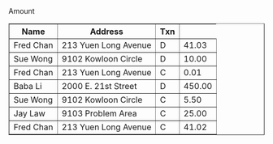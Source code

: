 <table border=1>
<tr><th>Name</th><th>Address</th><th>Txn</th>Amount</th></tr>
<tr><td>Fred Chan</td><td>213 Yuen Long Avenue</td><td>D</td><td>41.03</td></tr><tr><td>Sue Wong</td><td>9102 Kowloon Circle</td><td>D</td><td>10.00</td></tr><tr><td>Fred Chan</td><td>213 Yuen Long Avenue</td><td>C</td><td>0.01</td></tr><tr><td>Baba Li</td><td>2000 E. 21st Street</td><td>D</td><td>450.00</td></tr><tr><td>Sue Wong</td><td>9102 Kowloon Circle</td><td>C</td><td>5.50</td></tr><tr><td>Jay Law</td><td>9103 Problem Area</td><td>C</td><td>25.00</td></tr><tr><td>Fred Chan</td><td>213 Yuen Long Avenue</td><td>C</td><td>41.02</td></tr></table>
